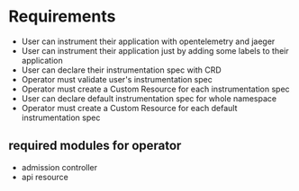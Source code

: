 # Requirements

- User can instrument their application with opentelemetry and jaeger
- User can instrument their application just by adding some labels to their application
- User can declare their instrumentation spec with CRD
- Operator must validate user's instrumentation spec
- Operator must create a Custom Resource for each instrumentation spec
- User can declare default instrumentation spec for whole namespace
- Operator must create a Custom Resource for each default instrumentation spec

## required modules for operator

- admission controller
- api resource
